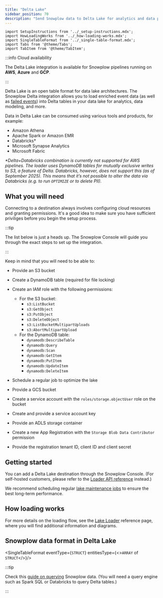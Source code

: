 ```yaml
---
title: "Delta Lake"
sidebar_position: 70
description: "Send Snowplow data to Delta Lake for analytics and data processing"
---
```


```mdx-code-block
import SetupInstructions from '../_setup-instructions.mdx';
import HowLoadingWorks from '../_how-loading-works.mdx';
import SingleTableFormat from '../_single-table-format.mdx';
import Tabs from '@theme/Tabs';
import TabItem from '@theme/TabItem';
```

:::info Cloud availability

The Delta Lake integration is available for Snowplow pipelines running on **AWS**, **Azure** and **GCP**.

:::

Delta Lake is an open table format for data lake architectures. The Snowplow Delta integration allows you to load enriched event data (as well as [failed events](/docs/fundamentals/failed-events/index.md)) into Delta tables in your data lake for analytics, data modeling, and more.

Data in Delta Lake can be consumed using various tools and products, for example:

* Amazon Athena
* Apache Spark or Amazon EMR
* Databricks*
* Microsoft Synapse Analytics
* Microsoft Fabric

_*Delta+Databricks combination is currently not supported for AWS pipelines. The loader uses DynamoDB tables for mutually exclusive writes to S3, a feature of Delta. Databricks, however, does not support this (as of September 2025). This means that it’s not possible to alter the data via Databricks (e.g. to run `OPTIMIZE` or to delete PII)._

## What you will need

Connecting to a destination always involves configuring cloud resources and granting permissions. It's a good idea to make sure you have sufficient priviliges before you begin the setup process.

:::tip

The list below is just a heads up. The Snowplow Console will guide you through the exact steps to set up the integration.

:::

Keep in mind that you will need to be able to:

<Tabs groupId="cloud" queryString lazy>
  <TabItem value="aws" label="AWS" default>

* Provide an S3 bucket
* Create a DynamoDB table (required for file locking)
* Create an IAM role with the following permissions:
  * For the S3 bucket:
    * `s3:ListBucket`
    * `s3:GetObject`
    * `s3:PutObject`
    * `s3:DeleteObject`
    * `s3:ListBucketMultipartUploads`
    * `s3:AbortMultipartUpload`
  * For the DynamoDB table:
    * `dynamodb:DescribeTable`
    * `dynamodb:Query`
    * `dynamodb:Scan`
    * `dynamodb:GetItem`
    * `dynamodb:PutItem`
    * `dynamodb:UpdateItem`
    * `dynamodb:DeleteItem`
* Schedule a regular job to optimize the lake


  </TabItem>
  <TabItem value="gcp" label="GCP">

* Provide a GCS bucket
* Create a service account with the `roles/storage.objectUser` role on the bucket
* Create and provide a service account key


  </TabItem>
  <TabItem value="azure" label="Azure">

* Provide an ADLS storage container
* Create a new App Registration with the `Storage Blob Data Contributor` permission
* Provide the registration tenant ID, client ID and client secret


  </TabItem>
</Tabs>

## Getting started

You can add a Delta Lake destination through the Snowplow Console. (For self-hosted customers, please refer to the [Loader API reference](/docs/api-reference/loaders-storage-targets/lake-loader/index.md) instead.)

<SetupInstructions destinationName="Delta" connectionType="Delta" />

We recommend scheduling regular [lake maintenance jobs](/docs/api-reference/loaders-storage-targets/lake-loader/maintenance/index.md?lake-format=delta) to ensure the best long-term performance.

## How loading works

<HowLoadingWorks/>

For more details on the loading flow, see the [Lake Loader](/docs/api-reference/loaders-storage-targets/lake-loader/index.md) reference page, where you will find additional information and diagrams.

## Snowplow data format in Delta Lake

<SingleTableFormat eventType={<code>STRUCT</code>} entitiesType={<><code>ARRAY</code> of <code>STRUCT</code></>}/>

:::tip

Check this [guide on querying](/docs/destinations/warehouses-lakes/querying-data/index.md?warehouse=databricks) Snowplow data. (You will need a query engine such as Spark SQL or Databricks to query Delta tables.)

:::
